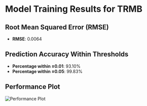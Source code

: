 # Model Training Results for TRMB

## Root Mean Squared Error (RMSE)
- **RMSE**: 0.0064

## Prediction Accuracy Within Thresholds
- **Percentage within ±0.01**: 93.10%
- **Percentage within ±0.05**: 99.83%

## Performance Plot
![Performance Plot](../imgs/TRMB.png)
